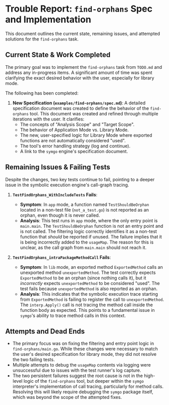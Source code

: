# Trouble Report: `find-orphans` Spec and Implementation

This document outlines the current state, remaining issues, and attempted solutions for the `find-orphans` task.

## Current State & Work Completed

The primary goal was to implement the `find-orphans` task from `TODO.md` and address any in-progress items. A significant amount of time was spent clarifying the exact desired behavior with the user, especially for library mode.

The following has been completed:

1.  **New Specification (`examples/find-orphans/spec.md`)**: A detailed specification document was created to define the behavior of the `find-orphans` tool. This document was created and refined through multiple iterations with the user. It clarifies:
    -   The concepts of "Analysis Scope" and "Target Scope".
    -   The behavior of Application Mode vs. Library Mode.
    -   The new, user-specified logic for Library Mode where exported functions are not automatically considered "used".
    -   The tool's error handling strategy (log and continue).
    -   A link to the `symgo` engine's specification document.

## Remaining Issues & Failing Tests

Despite the changes, two key tests continue to fail, pointing to a deeper issue in the symbolic execution engine's call-graph tracing.

1.  **`TestFindOrphans_WithIncludeTests` Fails**:
    -   **Symptom**: In `app` mode, a function named `TestShouldBeOrphan` located in a non-test file (`not_a_test.go`) is not reported as an orphan, even though it is never called.
    -   **Analysis**: This test runs in `app` mode, where the only entry point is `main.main`. The `TestShouldBeOrphan` function is not an entry point and is not called. The filtering logic correctly identifies it as a non-test function that *should* be reported if unused. The failure implies that it is being incorrectly added to the `usageMap`. The reason for this is unclear, as the call graph from `main.main` should not reach it.

2.  **`TestFindOrphans_intraPackageMethodCall` Fails**:
    -   **Symptom**: In `lib` mode, an exported method `ExportedMethod` calls an unexported method `unexportedMethod`. The test correctly expects `ExportedMethod` to be an orphan (since nothing calls it), but it *incorrectly* expects `unexportedMethod` to be considered "used". The test fails because `unexportedMethod` is also reported as an orphan.
    -   **Analysis**: This indicates that the symbolic execution trace starting from `ExportedMethod` is failing to register the call to `unexportedMethod`. The `interp.Apply()` call is not tracing the method call inside the function body as expected. This points to a fundamental issue in `symgo`'s ability to trace method calls in this context.

## Attempts and Dead Ends

-   The primary focus was on fixing the filtering and entry point logic in `find-orphans/main.go`. While these changes were necessary to match the user's desired specification for library mode, they did not resolve the two failing tests.
-   Multiple attempts to debug the `usageMap` contents via logging were unsuccessful due to issues with the test runner's log capture.
-   The two persistent failures suggest the root cause is not in the high-level logic of the `find-orphans` tool, but deeper within the `symgo` interpreter's implementation of call tracing, particularly for method calls. Resolving this will likely require debugging the `symgo` package itself, which was beyond the scope of the attempted fixes.
